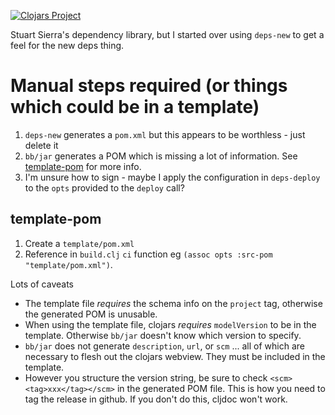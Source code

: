 [![Clojars Project](https://img.shields.io/clojars/v/com.github.crinklywrappr/dependency.svg)](https://clojars.org/com.github.crinklywrappr/dependency)

Stuart Sierra's dependency library, but I started over using `deps-new` to get a feel for the new deps thing.

# Manual steps required (or things which could be in a template)

1. `deps-new` generates a `pom.xml` but this appears to be worthless - just delete it
2. `bb/jar` generates a POM which is missing a lot of information.  See [template-pom](#template-pom) for more info.
3. I'm unsure how to sign - maybe I apply the configuration in `deps-deploy` to the `opts` provided to the `deploy` call?


## template-pom

1. Create a `template/pom.xml` 
2. Reference in `build.clj` `ci` function eg `(assoc opts :src-pom "template/pom.xml")`.

Lots of caveats

- The template file _requires_ the schema info on the `project` tag, otherwise the generated POM is unusable.
- When using the template file, clojars _requires_ `modelVersion` to be in the template.  Otherwise `bb/jar` doesn't know which version to specify.
- `bb/jar` does not generate `description`, `url`, or `scm` ... all of which are necessary to flesh out the clojars webview.  They must be included in the template.
- However you structure the version string, be sure to check `<scm><tag>xxx</tag></scm>` in the generated POM file.  This is how you need to tag the release in github.  If you don't do this, cljdoc won't work.
